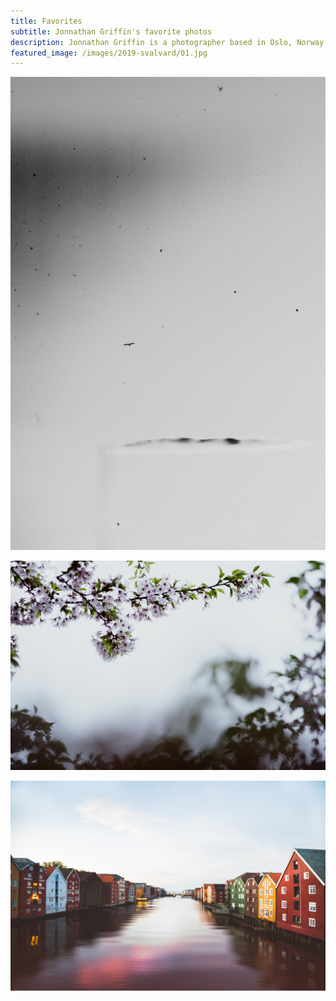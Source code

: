 ```yaml
---
title: Favorites
subtitle: Jonnathan Griffin's favorite photos
description: Jonnathan Griffin is a photographer based in Oslo, Norway.
featured_image: /images/2019-svalvard/01.jpg
---
```


![](/images/gifs/FLYFLYFLY.gif)

![](/images/2020-springioslo/01.jpg)

![](/images/2019-trondheim/02.jpg)  


